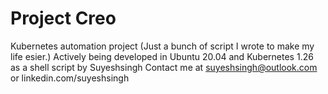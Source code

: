 # Project Creo
Kubernetes automation project (Just a bunch of script I wrote to make my life esier.)
Actively being developed in Ubuntu 20.04 and Kubernetes 1.26 as a shell script by Suyeshsingh
Contact me at suyeshsingh@outlook.com or linkedin.com/suyeshsingh
